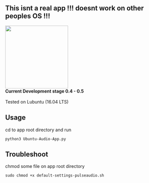 ## This isnt a real app !!! doesnt work on other peoples OS !!!
<img src="https://drive.google.com/uc?id=1dZ4ZPrwCtNvj5mPGV1OACUt4DAI4EVBK" width="auto" height="200"/>
<br>
 <strong>Current Development stage 0.4 - 0.5 </strong>
<br>
<br>
Tested on Lubuntu (16.04 LTS)
<br>

## Usage

cd to app root directory and run
```
python3 Ubuntu-Audio-App.py
```

## Troubleshoot

chmod some file on app root directory
```
sudo chmod +x default-settings-pulseaudio.sh
```

